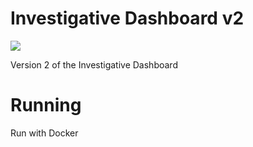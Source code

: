 # Investigative Dashboard v2
![](https://codeship.com/projects/65925/status?branch=master)

Version 2 of the Investigative Dashboard


# Running

Run with Docker

